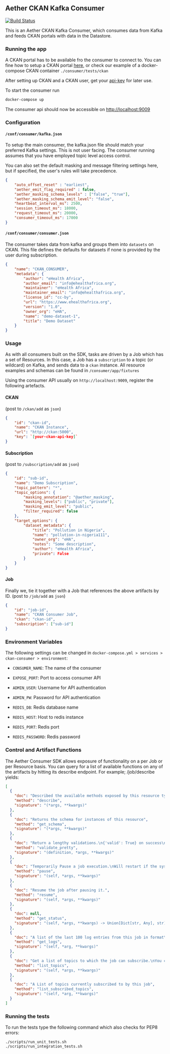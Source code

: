 ## Aether CKAN Kafka Consumer

[![Build Status](https://travis-ci.com/eHealthAfrica/aether-ckan-consumer.svg?token=gHAe1qxjJyFVW9WoFY5S&branch=master)](https://travis-ci.com/eHealthAfrica/aether-ckan-consumer)

This is an Aether CKAN Kafka Consumer, which consumes datа from Kafka and feeds
CKAN portals with data in the Datastore.

### Running the app

A CKAN portal has to be available fro the consumer to connect to. You can fine how to setup a CKAN portal [here](https://docs.ckan.org/en/2.8/maintaining/installing/index.html), or check our example of a docker-compose CKAN container `./consumer/tests/ckan`

After setting up CKAN and a CKAN user, get your [api-key](https://docs.ckan.org/en/ckan-2.7.3/api/#authentication-and-api-keys) for later use.

To start the consumer run

```bash
docker-compose up
```

The consumer api should now be accessible on [http://localhost:9009](http://localhost:9009)

### Configuration

#### `/conf/consumer/kafka.json`

To setup the main consumer, the kafka.json file should match your preferred Kafka settings. This is not user facing. The consumer running assumes that you have employed topic level access control.

You can also set the default masking and message filtering settings here, but if specified, the user's rules will take precedence.

```json
{
    "auto_offset_reset" : "earliest",
    "aether_emit_flag_required" : false,
    "aether_masking_schema_levels" : ["false", "true"],
    "aether_masking_schema_emit_level": "false",
    "heartbeat_interval_ms": 2500,
    "session_timeout_ms": 18000,
    "request_timeout_ms": 20000,
    "consumer_timeout_ms": 17000
}
```

#### `/conf/consumer/consumer.json`

The consumer takes data from kafka and groups them into `datasets` on CKAN. This file defines the defaults for datasets if none is provided by the user during subscription.

```json
{
    "name": "CKAN_CONSUMER",
    "metadata": {
        "author": "eHealth Africa",
        "author_email": "info@ehealthafrica.org",
        "maintainer": "eHealth Africa",
        "maintainer_email": "info@ehealthafrica.org",
        "license_id": "cc-by",
        "url": "https://www.ehealthafrica.org",
        "version": "1.0",
        "owner_org": "eHA",
        "name": "demo-dataset-1",
        "title": "Demo Dataset"
    }
}
```

### Usage

As with all consumers built on the SDK, tasks are driven by a Job which has a set of Resources. In this case, a Job has a `subscription` to a topic (or wildcard) on Kafka, and sends data to a `ckan` instance. All resource examples and schemas can be found in `/consumer/app/fixtures`

Using the consumer API usually on `http://localhost:9009`, register the following artefacts.

#### CKAN

(post to `/ckan/add` as `json`)

```json
{
    "id": "ckan-id",
    "name": "CKAN Instance",
    "url": "http://ckan:5000",
    "key": `[your-ckan-api-key]`
}
```

#### Subscription

(post to `/subscription/add` as `json`)

```json
{
    "id": "sub-id",
    "name": "Demo Subscription",
    "topic_pattern": "*",
    "topic_options": {
        "masking_annotation": "@aether_masking",
        "masking_levels": ["public", "private"],
        "masking_emit_level": "public",
        "filter_required": false
    },
    "target_options": {
        "dataset_metadata": {
            "title": "Pollution in Nigeria",
            "name": "pollution-in-nigeria111",
            "owner_org": "eHA",
            "notes": "Some description",
            "author": "eHealth Africa",
            "private": False
        }
    }
}
```

#### Job

Finally we, tie it together with a Job that references the above artifacts by ID. (post to `/job/add` as `json`)

```json
{
    "id": "job-id",
    "name": "CKAN Consumer Job",
    "ckan": "ckan-id",
    "subscription": ["sub-id"]
}
```

### Environment Variables

The following settings can be changed in `docker-compose.yml > services > ckan-consumer > environment`:
 -  `CONSUMER_NAME`: The name of the consumer
 -  `EXPOSE_PORT`: Port to access consumer API
 -  `ADMIN_USER`: Username for API authentication
 -  `ADMIN_PW`: Password for API authentication

 -  `REDIS_DB`: Redis database name
 -  `REDIS_HOST`: Host to redis instance
 -  `REDIS_PORT`: Redis port
 -  `REDIS_PASSWORD`: Redis password


### Control and Artifact Functions

The Aether Consumer SDK allows exposure of functionality on a per Job or per Resource basis. You can query for a list of available functions on any of the artifacts by hitting its describe endpoint. For example; /job/describe yields:

```json
[
  {
    "doc": "Described the available methods exposed by this resource type",
    "method": "describe",
    "signature": "(*args, **kwargs)"
  },
  {
    "doc": "Returns the schema for instances of this resource",
    "method": "get_schema",
    "signature": "(*args, **kwargs)"
  },
  {
    "doc": "Return a lengthy validations.\n{'valid': True} on success\n{'valid': False, 'validation_errors': [errors...]} on failure",
    "method": "validate_pretty",
    "signature": "(definition, *args, **kwargs)"
  },
  {
    "doc": "Temporarily Pause a job execution.\nWill restart if the system resets. For a longer pause, remove the job via DELETE",
    "method": "pause",
    "signature": "(self, *args, **kwargs)"
  },
  {
    "doc": "Resume the job after pausing it.",
    "method": "resume",
    "signature": "(self, *args, **kwargs)"
  },
  {
    "doc": null,
    "method": "get_status",
    "signature": "(self, *args, **kwargs) -> Union[Dict[str, Any], str]"
  },
  {
    "doc": "A list of the last 100 log entries from this job in format\n[\n    (timestamp, log_level, message),\n    (timestamp, log_level, message),\n    ...\n]",
    "method": "get_logs",
    "signature": "(self, *arg, **kwargs)"
  },
  {
    "doc": "Get a list of topics to which the job can subscribe.\nYou can also use a wildcard at the end of names like:\nName* which would capture both Name1 && Name2, etc",
    "method": "list_topics",
    "signature": "(self, *args, **kwargs)"
  },
  {
    "doc": "A List of topics currently subscribed to by this job",
    "method": "list_subscribed_topics",
    "signature": "(self, *arg, **kwargs)"
  }
]
```

### Running the tests

To run the tests type the following command which also checks for PEP8 errors:

```
./scripts/run_unit_tests.sh
./scripts/run_integration_tests.sh
```
